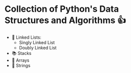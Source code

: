 # Collection of Python's Data Structures and Algorithms 👍
- 🔗 Linked Lists:
  - Singly Linked List
  - Doubly Linked List
- 📚 Stacks
- 🔦 Arrays
- 📼 Strings

